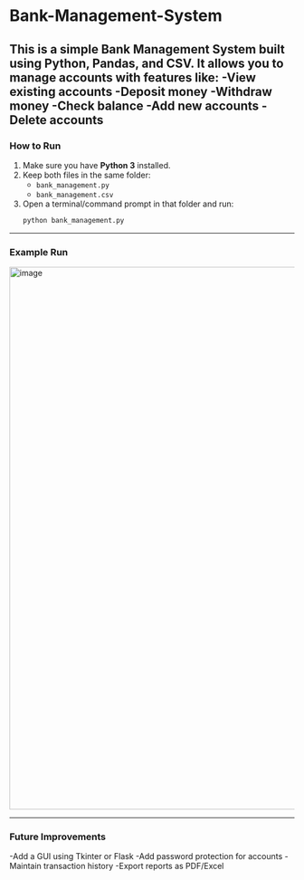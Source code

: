 # Bank-Management-System
This is a simple Bank Management System built using Python, Pandas, and CSV.
It allows you to manage accounts with features like:
-View existing accounts
-Deposit money
-Withdraw money
-Check balance
-Add new accounts
-Delete accounts
------
### How to Run
1. Make sure you have **Python 3** installed.  
2. Keep both files in the same folder:
   - `bank_management.py`
   - `bank_management.csv`
3. Open a terminal/command prompt in that folder and run:
   ```bash
   python bank_management.py
   ```
-------
### Example Run
<img width="1203" height="959" alt="image" src="https://github.com/user-attachments/assets/4f6cf0f0-4588-4faa-9e40-ce3f581806ae" />

-------
### Future Improvements
-Add a GUI using Tkinter or Flask
-Add password protection for accounts
-Maintain transaction history
-Export reports as PDF/Excel
